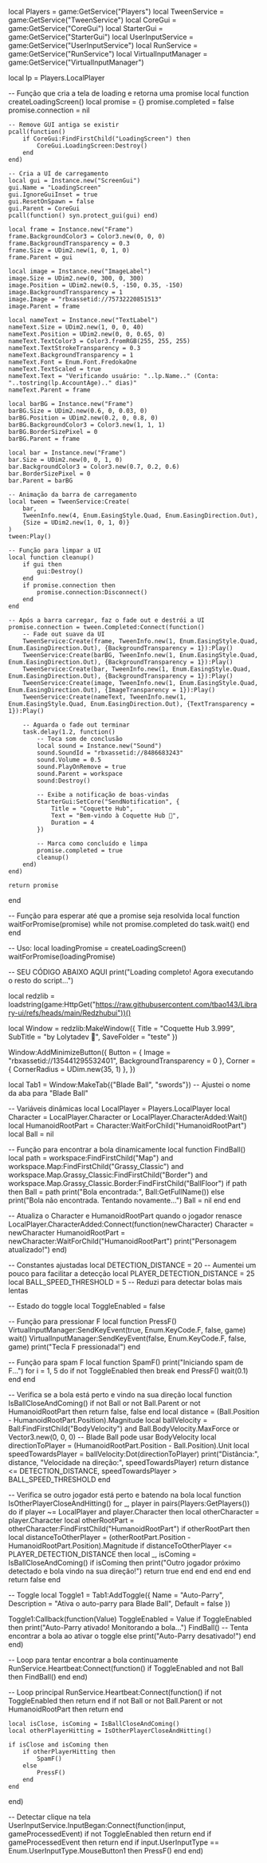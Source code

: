local Players = game:GetService("Players")
local TweenService = game:GetService("TweenService")
local CoreGui = game:GetService("CoreGui")
local StarterGui = game:GetService("StarterGui")
local UserInputService = game:GetService("UserInputService")
local RunService = game:GetService("RunService")
local VirtualInputManager = game:GetService("VirtualInputManager")

local lp = Players.LocalPlayer

-- Função que cria a tela de loading e retorna uma promise
local function createLoadingScreen()
    local promise = {}
    promise.completed = false
    promise.connection = nil
    
    -- Remove GUI antiga se existir
    pcall(function()
        if CoreGui:FindFirstChild("LoadingScreen") then
            CoreGui.LoadingScreen:Destroy()
        end
    end)

    -- Cria a UI de carregamento
    local gui = Instance.new("ScreenGui")
    gui.Name = "LoadingScreen"
    gui.IgnoreGuiInset = true
    gui.ResetOnSpawn = false
    gui.Parent = CoreGui
    pcall(function() syn.protect_gui(gui) end)

    local frame = Instance.new("Frame")
    frame.BackgroundColor3 = Color3.new(0, 0, 0)
    frame.BackgroundTransparency = 0.3
    frame.Size = UDim2.new(1, 0, 1, 0)
    frame.Parent = gui

    local image = Instance.new("ImageLabel")
    image.Size = UDim2.new(0, 300, 0, 300)
    image.Position = UDim2.new(0.5, -150, 0.35, -150)
    image.BackgroundTransparency = 1
    image.Image = "rbxassetid://75732220851513"
    image.Parent = frame

    local nameText = Instance.new("TextLabel")
    nameText.Size = UDim2.new(1, 0, 0, 40)
    nameText.Position = UDim2.new(0, 0, 0.65, 0)
    nameText.TextColor3 = Color3.fromRGB(255, 255, 255)
    nameText.TextStrokeTransparency = 0.3
    nameText.BackgroundTransparency = 1
    nameText.Font = Enum.Font.FredokaOne
    nameText.TextScaled = true
    nameText.Text = "Verificando usuário: "..lp.Name.." (Conta: "..tostring(lp.AccountAge).." dias)"
    nameText.Parent = frame

    local barBG = Instance.new("Frame")
    barBG.Size = UDim2.new(0.6, 0, 0.03, 0)
    barBG.Position = UDim2.new(0.2, 0, 0.8, 0)
    barBG.BackgroundColor3 = Color3.new(1, 1, 1)
    barBG.BorderSizePixel = 0
    barBG.Parent = frame

    local bar = Instance.new("Frame")
    bar.Size = UDim2.new(0, 0, 1, 0)
    bar.BackgroundColor3 = Color3.new(0.7, 0.2, 0.6)
    bar.BorderSizePixel = 0
    bar.Parent = barBG

    -- Animação da barra de carregamento
    local tween = TweenService:Create(
        bar,
        TweenInfo.new(4, Enum.EasingStyle.Quad, Enum.EasingDirection.Out),
        {Size = UDim2.new(1, 0, 1, 0)}
    )
    tween:Play()

    -- Função para limpar a UI
    local function cleanup()
        if gui then
            gui:Destroy()
        end
        if promise.connection then
            promise.connection:Disconnect()
        end
    end

    -- Após a barra carregar, faz o fade out e destrói a UI
    promise.connection = tween.Completed:Connect(function()
        -- Fade out suave da UI
        TweenService:Create(frame, TweenInfo.new(1, Enum.EasingStyle.Quad, Enum.EasingDirection.Out), {BackgroundTransparency = 1}):Play()
        TweenService:Create(barBG, TweenInfo.new(1, Enum.EasingStyle.Quad, Enum.EasingDirection.Out), {BackgroundTransparency = 1}):Play()
        TweenService:Create(bar, TweenInfo.new(1, Enum.EasingStyle.Quad, Enum.EasingDirection.Out), {BackgroundTransparency = 1}):Play()
        TweenService:Create(image, TweenInfo.new(1, Enum.EasingStyle.Quad, Enum.EasingDirection.Out), {ImageTransparency = 1}):Play()
        TweenService:Create(nameText, TweenInfo.new(1, Enum.EasingStyle.Quad, Enum.EasingDirection.Out), {TextTransparency = 1}):Play()
        
        -- Aguarda o fade out terminar
        task.delay(1.2, function()
            -- Toca som de conclusão
            local sound = Instance.new("Sound")
            sound.SoundId = "rbxassetid://8486683243"
            sound.Volume = 0.5
            sound.PlayOnRemove = true
            sound.Parent = workspace
            sound:Destroy()
            
            -- Exibe a notificação de boas-vindas
            StarterGui:SetCore("SendNotification", {
                Title = "Coquette Hub",
                Text = "Bem-vindo à Coquette Hub 💖",
                Duration = 4
            })
            
            -- Marca como concluído e limpa
            promise.completed = true
            cleanup()
        end)
    end)
    
    return promise
end

-- Função para esperar até que a promise seja resolvida
local function waitForPromise(promise)
    while not promise.completed do
        task.wait()
    end
end

-- Uso:
local loadingPromise = createLoadingScreen()
waitForPromise(loadingPromise)

-- SEU CÓDIGO ABAIXO AQUI
print("Loading completo! Agora executando o resto do script...")

local redzlib = loadstring(game:HttpGet("https://raw.githubusercontent.com/tbao143/Library-ui/refs/heads/main/Redzhubui"))()

local Window = redzlib:MakeWindow({
    Title = "Coquette Hub 3.999",
    SubTitle = "by Lolytadev 💖",
    SaveFolder = "teste"
})

Window:AddMinimizeButton({
    Button = { Image = "rbxassetid://135441295532401", BackgroundTransparency = 0 },
    Corner = { CornerRadius = UDim.new(35, 1) },
})

local Tab1 = Window:MakeTab({"Blade Ball", "swords"}) -- Ajustei o nome da aba para "Blade Ball"

-- Variáveis dinâmicas
local LocalPlayer = Players.LocalPlayer
local Character = LocalPlayer.Character or LocalPlayer.CharacterAdded:Wait()
local HumanoidRootPart = Character:WaitForChild("HumanoidRootPart")
local Ball = nil

-- Função para encontrar a bola dinamicamente
local function FindBall()
    local path = workspace:FindFirstChild("Map") and workspace.Map:FindFirstChild("Grassy_Classic") and workspace.Map.Grassy_Classic:FindFirstChild("Border") and workspace.Map.Grassy_Classic.Border:FindFirstChild("BallFloor")
    if path then
        Ball = path
        print("Bola encontrada:", Ball:GetFullName())
    else
        print("Bola não encontrada. Tentando novamente...")
        Ball = nil
    end
end

-- Atualiza o Character e HumanoidRootPart quando o jogador renasce
LocalPlayer.CharacterAdded:Connect(function(newCharacter)
    Character = newCharacter
    HumanoidRootPart = newCharacter:WaitForChild("HumanoidRootPart")
    print("Personagem atualizado!")
end)

-- Constantes ajustadas
local DETECTION_DISTANCE = 20 -- Aumentei um pouco para facilitar a detecção
local PLAYER_DETECTION_DISTANCE = 25
local BALL_SPEED_THRESHOLD = 5 -- Reduzi para detectar bolas mais lentas

-- Estado do toggle
local ToggleEnabled = false

-- Função para pressionar F
local function PressF()
    VirtualInputManager:SendKeyEvent(true, Enum.KeyCode.F, false, game)
    wait()
    VirtualInputManager:SendKeyEvent(false, Enum.KeyCode.F, false, game)
    print("Tecla F pressionada!")
end

-- Função para spam F
local function SpamF()
    print("Iniciando spam de F...")
    for i = 1, 5 do
        if not ToggleEnabled then break end
        PressF()
        wait(0.1)
    end
end

-- Verifica se a bola está perto e vindo na sua direção
local function IsBallCloseAndComing()
    if not Ball or not Ball.Parent or not HumanoidRootPart then return false, false end
    local distance = (Ball.Position - HumanoidRootPart.Position).Magnitude
    local ballVelocity = Ball:FindFirstChild("BodyVelocity") and Ball.BodyVelocity.MaxForce or Vector3.new(0, 0, 0) -- Blade Ball pode usar BodyVelocity
    local directionToPlayer = (HumanoidRootPart.Position - Ball.Position).Unit
    local speedTowardsPlayer = ballVelocity:Dot(directionToPlayer)
    print("Distância:", distance, "Velocidade na direção:", speedTowardsPlayer)
    return distance <= DETECTION_DISTANCE, speedTowardsPlayer > BALL_SPEED_THRESHOLD
end

-- Verifica se outro jogador está perto e batendo na bola
local function IsOtherPlayerCloseAndHitting()
    for _, player in pairs(Players:GetPlayers()) do
        if player ~= LocalPlayer and player.Character then
            local otherCharacter = player.Character
            local otherRootPart = otherCharacter:FindFirstChild("HumanoidRootPart")
            if otherRootPart then
                local distanceToOtherPlayer = (otherRootPart.Position - HumanoidRootPart.Position).Magnitude
                if distanceToOtherPlayer <= PLAYER_DETECTION_DISTANCE then
                    local _, isComing = IsBallCloseAndComing()
                    if isComing then
                        print("Outro jogador próximo detectado e bola vindo na sua direção!")
                        return true
                    end
                end
            end
        end
    end
    return false
end

-- Toggle
local Toggle1 = Tab1:AddToggle({
    Name = "Auto-Parry",
    Description = "Ativa o auto-parry para Blade Ball",
    Default = false
})

Toggle1:Callback(function(Value)
    ToggleEnabled = Value
    if ToggleEnabled then
        print("Auto-Parry ativado! Monitorando a bola...")
        FindBall() -- Tenta encontrar a bola ao ativar o toggle
    else
        print("Auto-Parry desativado!")
    end
end)

-- Loop para tentar encontrar a bola continuamente
RunService.Heartbeat:Connect(function()
    if ToggleEnabled and not Ball then
        FindBall()
    end
end)

-- Loop principal
RunService.Heartbeat:Connect(function()
    if not ToggleEnabled then return end
    if not Ball or not Ball.Parent or not HumanoidRootPart then return end

    local isClose, isComing = IsBallCloseAndComing()
    local otherPlayerHitting = IsOtherPlayerCloseAndHitting()

    if isClose and isComing then
        if otherPlayerHitting then
            SpamF()
        else
            PressF()
        end
    end
end)

-- Detectar clique na tela
UserInputService.InputBegan:Connect(function(input, gameProcessedEvent)
    if not ToggleEnabled then return end
    if gameProcessedEvent then return end
    if input.UserInputType == Enum.UserInputType.MouseButton1 then
        PressF()
    end
end)
